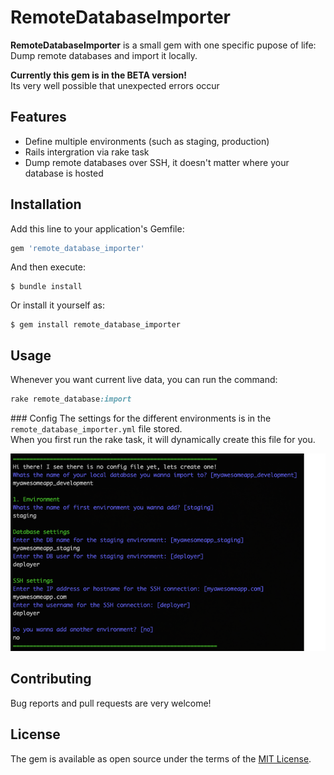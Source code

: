 # RemoteDatabaseImporter
**RemoteDatabaseImporter** is a small gem with one specific pupose of life: Dump remote databases and import it locally.

**Currently this gem is in the BETA version!**  
Its very well possible that unexpected errors occur

## Features
- Define multiple environments (such as staging, production)
- Rails intergration via rake task
- Dump remote databases over SSH, it doesn't matter where your database is hosted 


## Installation

Add this line to your application's Gemfile:

```ruby
gem 'remote_database_importer'
```

And then execute:

    $ bundle install

Or install it yourself as:

    $ gem install remote_database_importer

## Usage
Whenever you want current live data, you can run the command:

```ruby
rake remote_database:import
```

### Config
The settings for the different environments is in the `remote_database_importer.yml` file stored.  
When you first run the rake task, it will dynamically create this file for you.


![asdf](readme_images/config_creation.png)
## Contributing

Bug reports and pull requests are very welcome!

## License

The gem is available as open source under the terms of the [MIT License](https://opensource.org/licenses/MIT).

